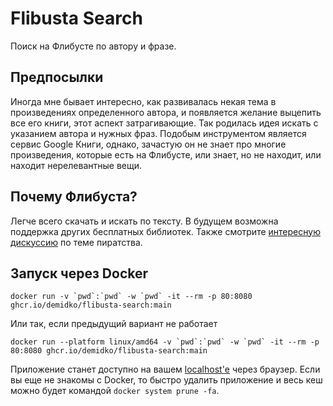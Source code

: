 # Flibusta Search

Поиск на Флибусте по автору и фразе.

## Предпосылки

Иногда мне бывает интересно, как развивалась некая тема в произведениях определенного автора, и появляется желание
выцепить все его книги, этот аспект затрагивающие. Так родилась идея искать с указанием автора и нужных фраз. Подобым
инструментом является сервис Google Книги, однако, зачастую он не знает про многие произведения, которые есть на
Флибусте, или знает, но не находит, или находит нерелевантные вещи.

## Почему Флибуста?

Легче всего скачать и искать по тексту. В будущем возможна поддержка других бесплатных библиотек. Также
смотрите [интересную дискуссию](https://habr.com/ru/articles/586814) по теме пиратства.

## Запуск через Docker

```shell
docker run -v `pwd`:`pwd` -w `pwd` -it --rm -p 80:8080 ghcr.io/demidko/flibusta-search:main
```

Или так, если предыдущий вариант не работает

```shell
docker run --platform linux/amd64 -v `pwd`:`pwd` -w `pwd` -it --rm -p 80:8080 ghcr.io/demidko/flibusta-search:main
```

Приложение станет доступно на вашем [localhost'е](http://localhost) через браузер. Если вы еще не знакомы с Docker, то
быстро удалить приложение и весь кеш можно будет командой `docker system prune -fa`.
